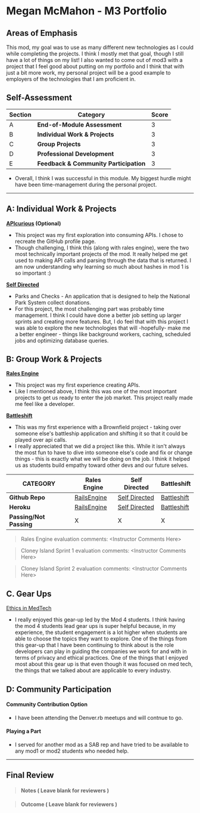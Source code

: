# Megan McMahon - M3 Portfolio

## Areas of Emphasis

This mod, my goal was to use as many different new technologies as I could while completing the projects.  I think I mostly met that goal, though I still have a lot of things on my list!  I also wanted to come out of mod3 with a project that I feel good about putting on my portfolio and I think that with just a bit more work, my personal project will be a good example to employers of the technologies that I am proficient in.

## Self-Assessment

| Section | Category | Score |
| --- | ----- | --- |
| A | **End-of-Module Assessment** | 3 |
| B | **Individual Work & Projects** | 3 |
| C | **Group Projects** | 3 |
| D | **Professional Development** | 3 |
| E | **Feedback & Community Participation** | 3 |

 * Overall, I think I was successful in this module. My biggest hurdle might have been time-management during the personal project.

-----------------------

## A: Individual Work & Projects

**[APIcurious](http://backend.turing.io/module3/projects/apicurious) (Optional)**
* This project was my first exploration into consuming APIs.  I chose to recreate the GitHub profile page.
* Though challenging, I think this (along with rales engine), were the two most technically important projects of the mod.  It really helped me get used to making API calls and parsing through the data that is returned.  I am now understanding why learning so much about hashes in mod 1 is so important :)

**[Self Directed](http://backend.turing.io/module3/projects/self_directed_project)**
* Parks and Checks - An application that is designed to help the National Park System collect donations.
* For this project, the most challenging part was probably time management.  I think I could have done a better job setting up larger sprints and creating more features.  But, I do feel that with this project I was able to explore the new technologies that will -hopefully- make me a better engineer - things like background workers, caching, scheduled jobs and optimizing database queries.  

## B: Group Work & Projects

**[Rales Engine](http://backend.turing.io/module3/projects/rails_engine)**
* This project was my first experience creating APIs.
* Like I mentioned above, I think this was one of the most important projects to get us ready to enter the job market.  This project really made me feel like a developer.

**[Battleshift](http://backend.turing.io/module3/projects/battleshift)**
* This was my first experience with a Brownfield project - taking over someone else's battleship application and shifting it so that it could be played over api calls.
* I really appreciated that we did a project like this.  While it isn't always the most fun to have to dive into someone else's code and fix or change things - this is exactly what we will be doing on the job.  I think it helped us as students build empathy toward other devs and our future selves.

| CATEGORY | Rales Engine | Self Directed | Battleshift |
| --- | --- | --- | --- |
| **Github Repo** | [RailsEngine](https://github.com/memcmahon/rails_engine) | [Self Directed](https://github.com/memcmahon/parks_and_checks) | [Battleshift](https://github.com/memcmahon/battleshift) |
| **Heroku** | [RailsEngine](https://) | [Self Directed](http://parksandchecks.herokuapp.com) | [Battleshift](http://powerful-forest-82997.herokuapp.com/) |
| **Passing/Not Passing** | X | X | X |

> Rales Engine evaluation comments:
\<Instructor Comments Here>

> Cloney Island Sprint 1 evaluation comments:
\<Instructor Comments Here>

> Cloney Island Sprint 2 evaluation comments:
\<Instructor Comments Here>

## C. **Gear Ups**

[Ethics in MedTech]()

* I really enjoyed this gear-up led by the Mod 4 students.  I think having the mod 4 students lead gear ups is super helpful because, in my experience, the student engagement is a lot higher when students are able to choose the topics they want to explore.  One of the things from this gear-up that I have been continuing to think about is the role developers can play in guiding the companies we work for and with in terms of privacy and ethical practices.  One of the things that I enjoyed most about this gear up is that even though it was focused on med tech, the things that we talked about are applicable to every industry.

## D: Community Participation

#### **Community Contribution Option**
* I have been attending the Denver.rb meetups and will contnue to go.

#### **Playing a Part**

* I served for another mod as a SAB rep and have tried to be available to any mod1 or mod2 students who needed help.

------------------

## Final Review

> #### Notes ( Leave blank for reviewers )

> #### Outcome ( Leave blank for reviewers )

